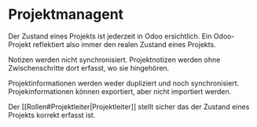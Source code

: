 # Projektmanagent

Der Zustand eines Projekts ist jederzeit in Odoo ersichtlich. Ein Odoo-Projekt reflektiert also immer den realen Zustand eines Projekts.

Notizen werden nicht synchronisiert. Projektnotizen werden ohne Zwischenschritte dort erfasst, wo sie hingehören.

Projektinformationen werden weder dupliziert und noch synchronisiert. Projekinformationen können exportiert, aber nicht importiert werden.

Der [[Rollen#Projektleiter|Projektleiter]] stellt sicher das der Zustand eines Projekts korrekt erfasst ist.